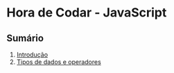 # Hora de Codar - JavaScript

## Sumário

1. [Introdução](modulos_HdC/HdC_introducao.md)
2. [Tipos de dados e operadores](modulos_HdC/HdC_dados_operadores.md)